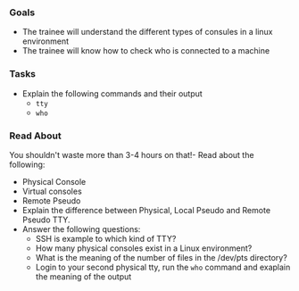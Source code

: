 ### Goals
- The trainee will understand the different types of consules in a linux environment
- The trainee will know how to check who is connected to a machine

### Tasks
- Explain the following commands and their output
  - `tty`
  - `who`

### Read About

You shouldn't waste more than 3-4 hours on that!- Read about the following:

  - Physical Console 
  - Virtual consoles 
  - Remote Pseudo 
  - Explain the difference between Physical, Local Pseudo and Remote Pseudo TTY.
- Answer the following questions:
  - SSH is example to which kind of TTY?
  - How many physical consoles exist in a Linux environment?
  - What is the meaning of the number of files in the /dev/pts directory?
  - Login to your second physical tty, run the `who` command and exaplain the meaning of the output



